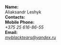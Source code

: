 **Name:**  
Aliaksandr Leshyk  
**Contacts:**  
**Mobile Phone:**  
*+375 25 616-86-55*  
**Email:**  
*myblacktears@yandex.ru*  
